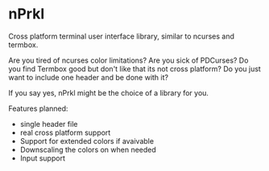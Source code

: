 # nPrkl
Cross platform terminal user interface library, similar to ncurses and termbox.

Are you tired of ncurses color limitations? Are you sick of PDCurses? Do you find Termbox good but don't like that its not cross platform? Do you just want to include one header and be done with it?

If you say yes, nPrkl might be the choice of a library for you.

Features planned:

* single header file
* real cross platform support
* Support for extended colors if avaivable
* Downscaling the colors on when needed
* Input support
